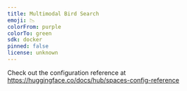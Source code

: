 ```yaml
---
title: Multimodal Bird Search
emoji: 📉
colorFrom: purple
colorTo: green
sdk: docker
pinned: false
license: unknown
---
```


Check out the configuration reference at https://huggingface.co/docs/hub/spaces-config-reference
